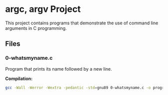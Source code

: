 # argc, argv Project

This project contains programs that demonstrate the use of command line arguments in C programming.

## Files

### 0-whatsmyname.c
Program that prints its name followed by a new line.

**Compilation:**
```bash
gcc -Wall -Werror -Wextra -pedantic -std=gnu89 0-whatsmyname.c -o programname

